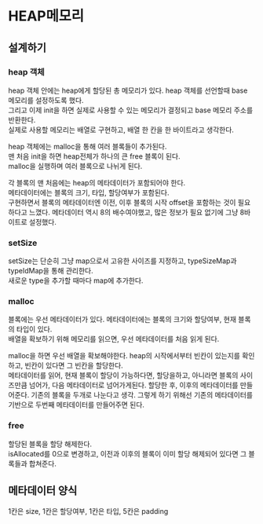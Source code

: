 # HEAP메모리

## 설계하기
### heap 객체
heap 객체 안에는 heap에게 할당된 총 메모리가 있다. 
heap 객체를 선언할때 base 메모리를 설정하도록 했다.  
그리고 이제 init을 하면 실제로 사용할 수 있는 메모리가 결정되고 base 메모리 주소를 반환한다.  
실제로 사용할 메모리는 배열로 구현하고, 배열 한 칸을 한 바이트라고 생각한다.  

heap 객체에는 malloc을 통해 여러 블록들이 추가된다.  
맨 처음 init을 하면 heap전체가 하나의 큰 free 블록이 된다.  
malloc을 실행하며 여러 블록으로 나뉘게 된다.  

각 블록의 맨 처음에는 heap의 메타데이터가 포함되어야 한다.  
메타데이터에는 블록의 크기, 타입, 할당여부가 포함된다.  
구현하면서 블록의 메타데이터엔 이전, 이후 블록의 시작 offset을 포함하는 것이 필요하다고 느꼈다. 
메타데이터 역시 8의 배수여야했고, 많은 정보가 필요 없기에 그냥 8바이트로 설정했다.  
### setSize
setSize는 단순히 그냥 map으로서 고유한 사이즈를 지정하고, typeSizeMap과 typeIdMap을 통해 관리한다.  
새로운 type을 추가할 때마다 map에 추가한다.  
### malloc
블록에는 우선 메타데이터가 있다. 메타데이터에는 블록의 크기와 할당여부, 현재 블록의 타입이 있다.  
배열을 확보하기 위해 메모리를 읽으면, 우선 메타데이터를 처음 읽게 된다.  

malloc을 하면 우선 배열을 확보해야한다.
heap의 시작에서부터 빈칸이 있는지를 확인하고, 빈칸이 있다면 그 빈칸을 할당한다.  
메타데이터를 읽어, 현재 블록이 할당이 가능하다면, 할당을하고, 아니라면 블록의 사이즈만큼 넘어가, 다음 메타데이터로 넘어가게된다.
할당한 후, 이후의 메타데이터를 만들어준다. 기존의 블록을 두개로 나눈다고 생각.
그렇게 하기 위해선 기존의 메타데이터를 기반으로 두번째 메타데이터를 만들어주면 된다.
### free 
할당된 블록을 할당 해제한다.  
isAllocated를 0으로 변경하고, 이전과 이후의 블록이 이미 할당 해제되어 있다면 그 블록들과 합쳐준다.

## 메타데이터 양식
1칸은 size,
1칸은 할당여부,
1칸은 타입,
5칸은 padding